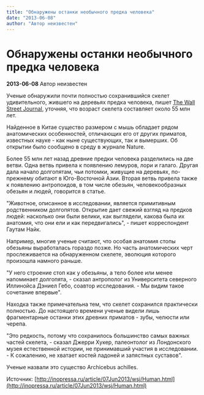 ```yaml
---
title: "Обнаружены останки необычного предка человека"
date: "2013-06-08"
author: "Автор неизвестен"
---
```


# Обнаружены останки необычного предка человека

**2013-06-08** Автор неизвестен

Ученые обнаружили почти полностью сохранившийся скелет удивительного, жившего на деревьях предка человека, пишет [The Wall Street Journal](http://stream.wsj.com/story/latest-headlines/SS-2-63399/SS-2-246486/), уточняя, что возраст скелета составляет около 55 млн лет.

Найденное в Китае существо размером с мышь обладает рядом анатомических особенностей, отличающих его от других приматов, известных науке - как ныне существующих, так и вымерших. Об открытии было сообщено в среду в журнале Nature.

Более 55 млн лет назад древние предки человека разделились на две ветви. Одна ветвь привела к появлению лемуров, лори и галаго. Другая дала начало долгопятам, чьи потомки, живущие на деревьях, по-прежнему обитают в Юго-Восточной Азии. Вторая ветвь привела также к появлению антропоидов, в том числе обезьян, человекообразных обезьян и людей, говорится в статье.

"Животное, описанное в исследовании, является примитивным родственником долгопятов. Открытие дает свежий взгляд на предков людей: насколько они были велики, как выглядели, какова была их анатомия, что они ели и как передвигались", - пишет корреспондент Гаутам Найк.

Например, многие ученые считают, что особая анатомия стопы обезьяны выработалась гораздо позже. Но часть анатомических черт прослеживается на обнаруженном скелете, эволюция которого произошла намного раньше.

"У него строение стоп как у обезьяны, а тело более или менее напоминает долгопята, - сказал антрополог из Университета северного Иллинойса Дэниел Гебо, соавтор исследования. - Мы видим такое сочетание впервые".

Находка также примечательна тем, что скелет сохранился практически полностью. До настоящего времени ученые видели лишь фрагментарные останки этих древних приматов - зубы, челюсти или черепа.

"Это редкость, потому что сохранилось большинство самых важных частей скелета, - сказал Джерри Хукер, палеонтолог из Лондонского музея естественной истории, не принимавший участия в исследовании. - К сожалению, не хватает костей ладоней и запястных суставов".

Ученые назвали это существо Archicebus achilles.

Источник: [http://inopressa.ru/article/07Jun2013/wsj/Human.html](http://inopressa.ru/article/07Jun2013/wsj/Human.html)